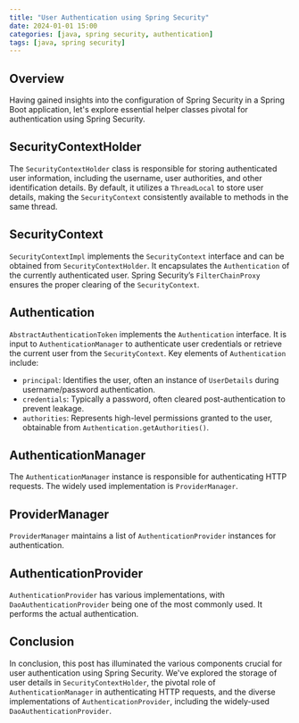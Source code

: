 ```yaml
---
title: "User Authentication using Spring Security"
date: 2024-01-01 15:00
categories: [java, spring security, authentication]
tags: [java, spring security]
---
```


## Overview

Having gained insights into the configuration of Spring Security in a Spring Boot application, let's explore essential helper classes pivotal for authentication using Spring Security.

## SecurityContextHolder

The `SecurityContextHolder` class is responsible for storing authenticated user information, including the username, user authorities, and other identification details. By default, it utilizes a `ThreadLocal` to store user details, making the `SecurityContext` consistently available to methods in the same thread.

## SecurityContext

`SecurityContextImpl` implements the `SecurityContext` interface and can be obtained from `SecurityContextHolder`. It encapsulates the `Authentication` of the currently authenticated user. Spring Security’s `FilterChainProxy` ensures the proper clearing of the `SecurityContext`.

## Authentication

`AbstractAuthenticationToken` implements the `Authentication` interface. It is input to `AuthenticationManager` to authenticate user credentials or retrieve the current user from the `SecurityContext`. Key elements of `Authentication` include:

- `principal`: Identifies the user, often an instance of `UserDetails` during username/password authentication.
- `credentials`: Typically a password, often cleared post-authentication to prevent leakage.
- `authorities`: Represents high-level permissions granted to the user, obtainable from `Authentication.getAuthorities()`.

## AuthenticationManager

The `AuthenticationManager` instance is responsible for authenticating HTTP requests. The widely used implementation is `ProviderManager`.

## ProviderManager

`ProviderManager` maintains a list of `AuthenticationProvider` instances for authentication.

## AuthenticationProvider

`AuthenticationProvider` has various implementations, with `DaoAuthenticationProvider` being one of the most commonly used. It performs the actual authentication.

## Conclusion

In conclusion, this post has illuminated the various components crucial for user authentication using Spring Security. We've explored the storage of user details in `SecurityContextHolder`, the pivotal role of `AuthenticationManager` in authenticating HTTP requests, and the diverse implementations of `AuthenticationProvider`, including the widely-used `DaoAuthenticationProvider`.
